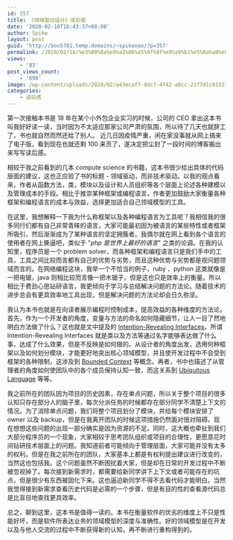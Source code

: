 ```yaml
---
id: 357
title: 《领域驱动设计》读后感
date: '2020-02-18T16:43:37+08:00'
author: Spike
layout: post
guid: 'http://box5781.temp.domains/~spikeooo/?p=357'
permalink: /2020/02/18/%e3%80%8a%e9%a2%86%e5%9f%9f%e9%a9%b1%e5%8a%a8%e8%ae%be%e8%ae%a1%e3%80%8b%e8%af%bb%e5%90%8e%e6%84%9f/
views:
    - '83'
post_views_count:
    - '698'
image: /wp-content/uploads/2020/02/a43ecaff-ddc7-4f42-a0cc-21f7d1c01323-150x150.jpg
categories:
    - 读后感
---
```


第一次接触本书是 18 年在某个小外包企业实习的时候，公司的 CEO 拿出这本书叫我好好读一读，当时因为不太适应那家公司严肃的氛围，所以待了几天也就辞工了，书也就自然而然还给了别人。 近几日因疫情严重，闲在家没事就从网上搞来了电子版，看到现在也就还剩 100 来页了，遂决定把尘封了一段时间的博客搬出来写写读后感。

相较于我之前看到的几本 compute science 的书籍，这本书很少给出具体的代码层面的建议，这也正应验了书的标题 - 领域驱动，而非技术驱动。以我的观点看来，作者从函数方法，类，模块以及设计和人员组织等各个层面上论述各种建模以及管理成本的手段。相比于推崇某种框架或编程语言，作者更加鼓励大家衡量各种框架和编程语言的成本与效益，选择更加适合自己领域模型的工具。

在这里，我想解释一下我为什么称框架以及各种编程语言为工具呢？我相信我的很多同行们都有自己非常青睐的语言，大家可能最初因为被语言的某些特性或者框架所吸引，然后渐渐成为了某种语言的坚定拥簇者。我偶尔就在网上看到各个语言的使用者在网上撕逼吧，类似于 "*php 是世界上最好的语言*" 之类的论调。在我的认知里，程序员是一个 problem solver，而各种框架和编程语言只是我们手中的工具，工具之间比较而言都有自己的优势与劣势，而且这种优势与劣势都是视问题领域而言的。在网络编程这块，我举一个不恰当的例子，ruby 、python 这类就像是一把电锯，java 则相比较而言像一把木锯子，但是这也只是效率上的衡量。所以相比于费劲心思钻研语言，我更倾向于学习与总结解决问题的方法论。随着技术的进步总会有更具效率地工具出现，但是解决问题的方法论却会日久弥坚。

我认为本书也就是在向读者展示编程时控制成本，提高效益的各种维度的方法论。首先，作为一个开发者的角度，变量与方法的命名如何隐藏细节，让人一目了然地明白方法做了什么？这也就是文中提及的 [Intention-Revealing Interfaces](http://ddd.fed.wiki.org/intention-revealing-interfaces.html)。所谓 Intention-Revealing Interfaces 就是类以及方法等通过名字能够表达做了什么事，达成了什么效果，但是不反映是如何做的。从设计者的角度出发，选用何种框架以及如何划分模块，才能更好地突出核心领域模型，并且使开发过程中不会受到框架的各种限制，这涉及到 [Bounded Context](https://martinfowler.com/bliki/BoundedContext.html) 等概念。再者，书中也描述了从管理者的角度如何使团队中的各个成员保持认知一致，而这关系到 [Ubiquitous Language](https://martinfowler.com/bliki/UbiquitousLanguage.html) 等等。

我之前所在的团队因为项目的历史因素，存在单点问题，所以关于整个项目的很多认知只存在部分人的脑子里，每次分派任务的时候都存在部分同学不清楚上下文的情况。为了消除单点问题，我们将整个项目划分了模块，并给每个模块安排了 owner 以及 backup，但是在我离开团队的时候这项措施仍然面对很对阻碍。现在想想这些问题的出现一部分确实是因为资源的不足。同时，这大概也牵扯到我们大部分程序员的一个现象，大家相较于思考团队组织或项目的合理性，更愿意花时间钻研技术层面上的问题。我知道前者可能倾向于管理层面，大家可能并没有太多的权利。但是在我之前所在的团队，大家基本上都是有权利提出建议进行改变的，当然这也包括我。这个问题虽然不断困扰着大家，但是却在日常的开发过程中不断被忽视掉了。每次接到新需求时，都需要给新同学讲下上下文或者可能存在的坑点，但是很少有东西被固化下来。这也逼迫新同学不得不去看代码才能明白。当然我觉得接到新需求查看历史代码是必需的一个步骤，但是有目的性的查看源代码总是比盲目地查找更具效率。

总之，聊到这里，这本书是值得一读的。本书在衡量软件的优劣的维度上不只是性能好坏，而是软件所表达业务的领域模型的深度与准确性。好的领域模型是在开发以及与他人交流的过程中不断获得新的认知，再不断进行重构得到的。